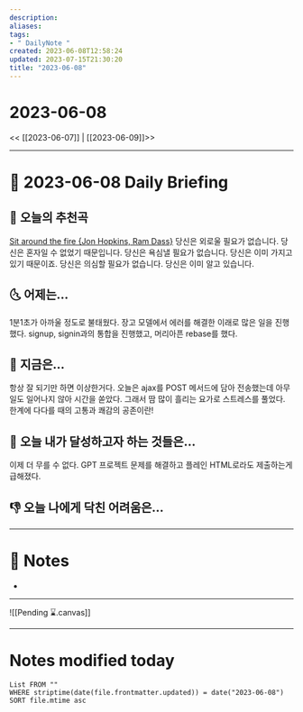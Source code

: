 ```yaml
---
description:
aliases: 
tags:
- " DailyNote "
created: 2023-06-08T12:58:24
updated: 2023-07-15T21:30:20
title: "2023-06-08"
---
```


# 2023-06-08

<< [[2023-06-07]] | [[2023-06-09]]>>

---

# 📅 2023-06-08 Daily Briefing

## 🎵 오늘의 추천곡

[Sit around the fire {Jon Hopkins, Ram Dass}](https://youtu.be/3G4kCi_ldr8) 당신은 외로울 필요가 없습니다. 당신은 혼자일 수 없었기 때문입니다. 당신은 욕심낼 필요가 없습니다. 당신은 이미 가지고 있기 때문이죠. 당신은 의심할 필요가 없습니다. 당신은 이미 알고 있습니다.

## 🌜 어제는...

1분1초가 아까울 정도로 불태웠다. 장고 모델에서 에러를 해결한 이래로 많은 일을 진행했다. signup, signin과의 통합을 진행했고, 머리아픈 rebase를 했다.

## 🙌 지금은...

항상 잘 되기만 하면 이상한거다. 오늘은 ajax를 POST 메서드에 담아 전송했는데 아무일도 일어나지 않아 시간을 쏟았다. 그래서 땀 많이 흘리는 요가로 스트레스를 풀었다. 한계에 다다를 때의 고통과 쾌감의 공존이란!

## 🚀 오늘 내가 달성하고자 하는 것들은...

이제 더 무를 수 없다. GPT 프로젝트 문제를 해결하고 플레인 HTML로라도 제출하는게 급해졌다.

## 👎 오늘 나에게 닥친 어려움은...

---

# 📝 Notes

- 

___

![[Pending ⌛.canvas]]

---

# Notes modified today

```dataview
List FROM "" 
WHERE striptime(date(file.frontmatter.updated)) = date("2023-06-08") 
SORT file.mtime asc
```
